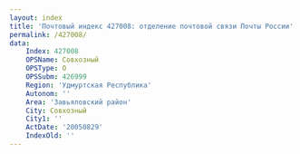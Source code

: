 ```yaml
---
layout: index
title: 'Почтовый индекс 427008: отделение почтовой связи Почты России'
permalink: /427008/
data:
    Index: 427008
    OPSName: Совхозный
    OPSType: О
    OPSSubm: 426999
    Region: 'Удмуртская Республика'
    Autonom: ''
    Area: 'Завьяловский район'
    City: Совхозный
    City1: ''
    ActDate: '20050829'
    IndexOld: ''
---
```

